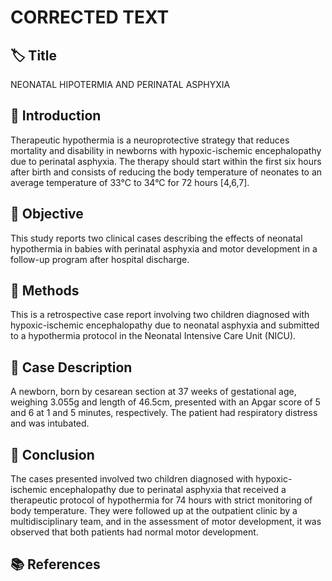 # CORRECTED TEXT

## 🏷️ Title
NEONATAL HIPOTERMIA AND PERINATAL ASPHYXIA

## 📄 Introduction
Therapeutic hypothermia is a neuroprotective strategy that reduces mortality and disability in newborns with hypoxic-ischemic encephalopathy due to perinatal asphyxia. The therapy should start within the first six hours after birth and consists of reducing the body temperature of neonates to an average temperature of 33°C to 34°C for 72 hours [4,6,7].

## 📄 Objective
This study reports two clinical cases describing the effects of neonatal hypothermia in babies with perinatal asphyxia and motor development in a follow-up program after hospital discharge.

## 📄 Methods
This is a retrospective case report involving two children diagnosed with hypoxic-ischemic encephalopathy due to neonatal asphyxia and submitted to a hypothermia protocol in the Neonatal Intensive Care Unit (NICU).

## 📄 Case Description
A newborn, born by cesarean section at 37 weeks of gestational age, weighing 3.055g and length of 46.5cm, presented with an Apgar score of 5 and 6 at 1 and 5 minutes, respectively. The patient had respiratory distress and was intubated.

## 📄 Conclusion
The cases presented involved two children diagnosed with hypoxic-ischemic encephalopathy due to perinatal asphyxia that received a therapeutic protocol of hypothermia for 74 hours with strict monitoring of body temperature. They were followed up at the outpatient clinic by a multidisciplinary team, and in the assessment of motor development, it was observed that both patients had normal motor development.

## 📚 References
<empthy>